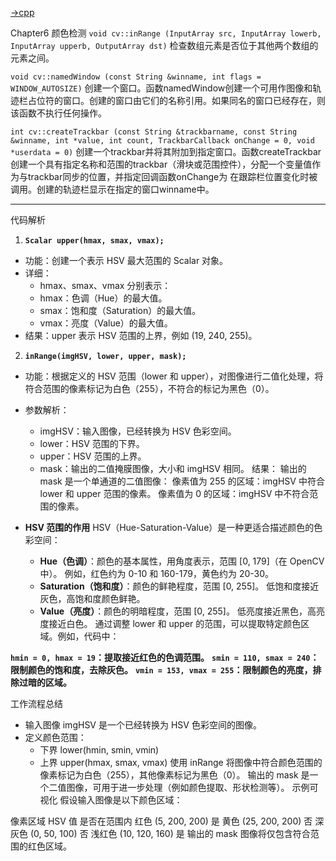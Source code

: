 [->cpp](../src/checkColor_HSV.cpp)

Chapter6 颜色检测
`void cv::inRange (InputArray src, InputArray lowerb, InputArray upperb, OutputArray dst)`
检查数组元素是否位于其他两个数组的元素之间。

`void cv::namedWindow (const String &winname, int flags = WINDOW_AUTOSIZE)`
创建一个窗口。函数namedWindow创建一个可用作图像和轨迹栏占位符的窗口。创建的窗口由它们的名称引用。如果同名的窗口已经存在，则该函数不执行任何操作。

`int cv::createTrackbar (const String &trackbarname, const String &winname, int *value, int count, TrackbarCallback onChange = 0, void *userdata = 0)`
创建一个trackbar并将其附加到指定窗口。函数createTrackbar创建一个具有指定名称和范围的trackbar（滑块或范围控件），分配一个变量值作为与trackbar同步的位置，并指定回调函数onChange为 在跟踪栏位置变化时被调用。创建的轨迹栏显示在指定的窗口winname中。


---


代码解析
1. **`Scalar upper(hmax, smax, vmax);`**
- 功能：创建一个表示 HSV 最大范围的 Scalar 对象。
- 详细：
  - hmax、smax、vmax 分别表示：
  - hmax：色调（Hue）的最大值。
  - smax：饱和度（Saturation）的最大值。
  - vmax：亮度（Value）的最大值。
- 结果：upper 表示 HSV 范围的上界，例如 (19, 240, 255)。
2. **`inRange(imgHSV, lower, upper, mask);`**
- 功能：根据定义的 HSV 范围（lower 和 upper），对图像进行二值化处理，将符合范围的像素标记为白色（255），不符合的标记为黑色（0）。
- 参数解析：
  - imgHSV：输入图像，已经转换为 HSV 色彩空间。
  - lower：HSV 范围的下界。
  - upper：HSV 范围的上界。
  - mask：输出的二值掩膜图像，大小和 imgHSV 相同。
结果：
输出的 mask 是一个单通道的二值图像：
像素值为 255 的区域：imgHSV 中符合 lower 和 upper 范围的像素。
像素值为 0 的区域：imgHSV 中不符合范围的像素。
- **HSV 范围的作用**
HSV（Hue-Saturation-Value）是一种更适合描述颜色的色彩空间：

  - **Hue（色调）**：颜色的基本属性，用角度表示，范围 [0, 179]（在 OpenCV 中）。
例如，红色约为 0-10 和 160-179，黄色约为 20-30。
  - **Saturation（饱和度）**：颜色的鲜艳程度，范围 [0, 255]。
低饱和度接近灰色，高饱和度颜色鲜艳。
  - **Value（亮度）**：颜色的明暗程度，范围 [0, 255]。
低亮度接近黑色，高亮度接近白色。
通过调整 lower 和 upper 的范围，可以提取特定颜色区域。例如，代码中：

**`hmin = 0, hmax = 19`：提取接近红色的色调范围。**
**`smin = 110, smax = 240`：限制颜色的饱和度，去除灰色。**
**`vmin = 153, vmax = 255`：限制颜色的亮度，排除过暗的区域。**


工作流程总结
- 输入图像 imgHSV 是一个已经转换为 HSV 色彩空间的图像。
- 定义颜色范围：
  - 下界 lower(hmin, smin, vmin)
  - 上界 upper(hmax, smax, vmax)
使用 inRange 将图像中符合颜色范围的像素标记为白色（255），其他像素标记为黑色（0）。
输出的 mask 是一个二值图像，可用于进一步处理（例如颜色提取、形状检测等）。
示例可视化
假设输入图像是以下颜色区域：

像素区域	HSV 值	是否在范围内
红色	(5, 200, 200)	是
黄色	(25, 200, 200)	否
深灰色	(0, 50, 100)	否
浅红色	(10, 120, 160)	是
输出的 mask 图像将仅包含符合范围的红色区域。

